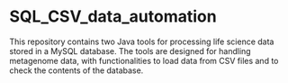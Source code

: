 # SQL_CSV_data_automation
This repository contains two Java tools for processing life science data stored in a MySQL database. The tools are designed for handling metagenome data, with functionalities to load data from CSV files and to check the contents of the database.
